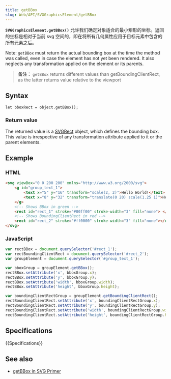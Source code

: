 ```yaml
---
title: getBBox
slug: Web/API/SVGGraphicsElement/getBBox
---
```

**`SVGGraphicsElement.getBBox()`** 允许我们确定对象适合的最小矩形的坐标。返回的坐标是相对于当前 svg 空间的，即在将所有几何属性应用于目标元素中包含的所有元素之后。

Note: `getBBox` must return the actual bounding box at the time the method was called, even in case the element has not yet been rendered. It also neglects any transformation applied on the element or its parents.

> **备注：** `getBBox` returns different values than getBoundingClientRect, as the latter returns value relative to the viewport

## Syntax

```
let bboxRect = object.getBBox();
```

### Return value

The returned value is a [SVGRect](/zh-CN/docs/Web/API/SVGRect) object, which defines the bounding box. This value is irrespective of any transformation attribute applied to it or the parent elements.

## Example

### HTML

```html
<svg viewBox="0 0 200 200" xmlns="http://www.w3.org/2000/svg">
    <g id="group_text_1">
        <text x="5" y="16" transform="scale(2, 2)">Hello World!</text>
        <text x="8" y="32" transform="translate(0 20) scale(1.25 1)">Hello World Again!</text>
    </g>
    <!-- Shows BBox in green -->
    <rect id="rect_1" stroke="#00ff00" stroke-width="3" fill="none"> </rect>
    <!-- Shows BoundingClientRect in red -->
    <rect id="rect_2" stroke="#ff0000" stroke-width="3" fill="none"></rect>
</svg>
```

### JavaScript

```js
var rectBBox = document.querySelector('#rect_1');
var rectBoundingClientRect = document.querySelector('#rect_2');
var groupElement = document.querySelector('#group_text_1');

var bboxGroup = groupElement.getBBox();
rectBBox.setAttribute('x', bboxGroup.x);
rectBBox.setAttribute('y', bboxGroup.y);
rectBBox.setAttribute('width', bboxGroup.width);
rectBBox.setAttribute('height', bboxGroup.height);

var boundingClientRectGroup = groupElement.getBoundingClientRect();
rectBoundingClientRect.setAttribute('x', boundingClientRectGroup.x);
rectBoundingClientRect.setAttribute('y', boundingClientRectGroup.y);
rectBoundingClientRect.setAttribute('width', boundingClientRectGroup.width);
rectBoundingClientRect.setAttribute('height', boundingClientRectGroup.height);
```

## Specifications

{{Specifications}}

## See also

- [getBBox in SVG Primer](https://www.w3.org/Graphics/SVG/IG/resources/svgprimer.html#getBBox)
